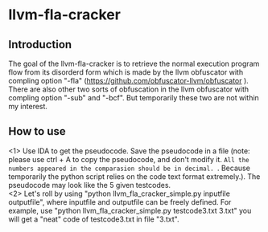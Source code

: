 # llvm-fla-cracker
## Introduction
The goal of the llvm-fla-cracker is to retrieve the normal execution program flow from its disorderd form which is made by the llvm obfuscator with compling option "-fla" (https://github.com/obfuscator-llvm/obfuscator ).  There are also other two sorts of obfuscation in the llvm obfuscator with compling option "-sub" and "-bcf". But temporarily these two are not within my interest. 

## How to use
  <1> Use IDA to get the pseudocode. Save the pseudocode in a file (note: please use ctrl + A to copy the pseudocode, and don't modify  it. `All the numbers appeared in the comparasion should be in decimal. `. Because temporarily the python script relies on the code text format extremely.). The pseudocode may look like the 5 given testcodes. </br>
  <2> Let's roll by using "python llvm_fla_cracker_simple.py inputfile outputfile", where inputfile and outputfile can be freely defined. For example, use "python llvm_fla_cracker_simple.py testcode3.txt 3.txt" you will get a "neat" code of testcode3.txt in file "3.txt".


